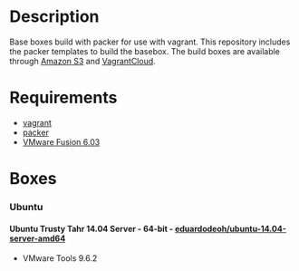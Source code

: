 Description
===========

Base boxes build with packer for use with vagrant.
This repository includes the packer templates to build the basebox.
The build boxes are available through [Amazon S3](https://eduardodeoh-vagrant-boxes.s3.amazonaws.com/) and [VagrantCloud](https://vagrantcloud.com/eduardodeoh).

Requirements
============

* [vagrant](http://vagrantup.com)
* [packer](http://packer.io)
* [VMware Fusion 6.03](http://www.vmware.com/de/products/fusion/)

Boxes
=====

### Ubuntu
#### Ubuntu Trusty Tahr 14.04 Server - 64-bit - [eduardodeoh/ubuntu-14.04-server-amd64](https://vagrantcloud.com/eduardodeoh/ubuntu-14.04-server-amd64)
* VMware Tools 9.6.2
